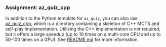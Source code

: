 ### Assignment: az_quiz_cpp

In addition to the Python template for `az_quiz`, you can also use
[az_quiz_cpp](https://github.com/ufal/npfl139/tree/master/labs/12/az_quiz_cpp),
which is a directory containing a skeleton of C++ MCTS and self-play implementation.
Utilizing the C++ implementation is not required, but it offers a large speedup
(up to 10 times on a multi-core CPU and up to 50-100 times on a GPU). See
[README.md](https://github.com/ufal/npfl139/tree/master/labs/12/az_quiz_cpp/README.md)
for more information.
